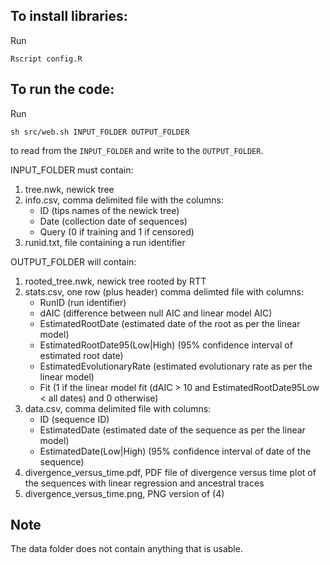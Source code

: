 ## To install libraries:

Run

```
Rscript config.R
```

## To run the code:

Run

```
sh src/web.sh INPUT_FOLDER OUTPUT_FOLDER
```

to read from the `INPUT_FOLDER` and write to the `OUTPUT_FOLDER`. 

INPUT_FOLDER must contain:
1. tree.nwk, newick tree
2. info.csv, comma delimited file with the columns:
    - ID (tips names of the newick tree)
    - Date (collection date of sequences)
    - Query (0 if training and 1 if censored)
3. runid.txt, file containing a run identifier

OUTPUT_FOLDER will contain: 
1. rooted_tree.nwk, newick tree rooted by RTT
2. stats.csv, one row (plus header) comma delimted file with columns:
    - RunID (run identifier)
    - dAIC (difference between null AIC and linear model AIC)
    - EstimatedRootDate (estimated date of the root as per the linear model)
    - EstimatedRootDate95(Low|High) (95% confidence interval of estimated root date)
    - EstimatedEvolutionaryRate (estimated evolutionary rate as per the linear model)
    - Fit (1 if the linear model fit (dAIC > 10 and EstimatedRootDate95Low < all dates) and 0 otherwise)
3. data.csv, comma delimited file with columns:
    - ID (sequence ID)
    - EstimatedDate (estimated date of the sequence as per the linear model)
    - EstimatedDate(Low|High) (95% confidence interval of date of the sequence)
4. divergence_versus_time.pdf, PDF file of divergence versus time plot of the sequences with linear regression and ancestral traces
5. divergence_versus_time.png, PNG version of (4)

## Note

The data folder does not contain anything that is  usable. 
